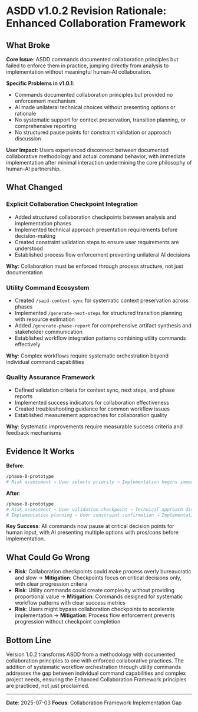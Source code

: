 # ASDD v1.0.2 Revision Rationale: Enhanced Collaboration Framework

## What Broke

**Core Issue**: ASDD commands documented collaboration principles but failed to enforce them in practice, jumping directly from analysis to implementation without meaningful human-AI collaboration.

**Specific Problems in v1.0.1**:
- Commands documented collaboration principles but provided no enforcement mechanism
- AI made unilateral technical choices without presenting options or rationale
- No systematic support for context preservation, transition planning, or comprehensive reporting
- No structured pause points for constraint validation or approach discussion

**User Impact**: Users experienced disconnect between documented collaborative methodology and actual command behavior, with immediate implementation after minimal interaction undermining the core philosophy of human-AI partnership.

## What Changed

### Explicit Collaboration Checkpoint Integration
- Added structured collaboration checkpoints between analysis and implementation phases
- Implemented technical approach presentation requirements before decision-making
- Created constraint validation steps to ensure user requirements are understood
- Established process flow enforcement preventing unilateral AI decisions

**Why**: Collaboration must be enforced through process structure, not just documentation

### Utility Command Ecosystem
- Created `/said-context-sync` for systematic context preservation across phases
- Implemented `/generate-next-steps` for structured transition planning with resource estimation
- Added `/generate-phase-report` for comprehensive artifact synthesis and stakeholder communication
- Established workflow integration patterns combining utility commands effectively

**Why**: Complex workflows require systematic orchestration beyond individual command capabilities

### Quality Assurance Framework
- Defined validation criteria for context sync, next steps, and phase reports
- Implemented success indicators for collaboration effectiveness
- Created troubleshooting guidance for common workflow issues
- Established measurement approaches for collaboration quality

**Why**: Systematic improvements require measurable success criteria and feedback mechanisms

## Evidence It Works

**Before**:
```bash
/phase-0-prototype
# Risk assessment → User selects priority → Implementation begins immediately
```

**After**:
```bash
/phase-0-prototype
# Risk assessment → User validation checkpoint → Technical approach discussion →
# Implementation planning → User constraint confirmation → Implementation begins
```

**Key Success**: All commands now pause at critical decision points for human input, with AI presenting multiple options with pros/cons before implementation.

## What Could Go Wrong

- **Risk**: Collaboration checkpoints could make process overly bureaucratic and slow → **Mitigation**: Checkpoints focus on critical decisions only, with clear progression criteria
- **Risk**: Utility commands could create complexity without providing proportional value → **Mitigation**: Commands designed for systematic workflow patterns with clear success metrics
- **Risk**: Users might bypass collaboration checkpoints to accelerate implementation → **Mitigation**: Process flow enforcement prevents progression without checkpoint completion

## Bottom Line

Version 1.0.2 transforms ASDD from a methodology with documented collaboration principles to one with enforced collaborative practices. The addition of systematic workflow orchestration through utility commands addresses the gap between individual command capabilities and complex project needs, ensuring the Enhanced Collaboration Framework principles are practiced, not just proclaimed.

---

**Date**: 2025-07-03
**Focus**: Collaboration Framework Implementation Gap